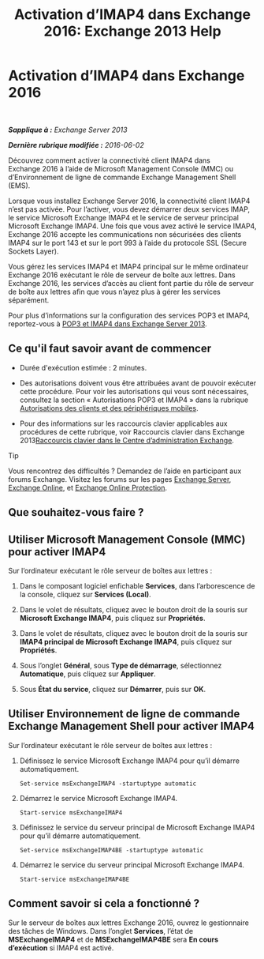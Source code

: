 ﻿---
title: 'Activation d’IMAP4 dans Exchange 2016: Exchange 2013 Help'
TOCTitle: Activation d’IMAP4 dans Exchange 2016
ms:assetid: c1ae10dd-14da-4400-b38d-2aeafde8abe6
ms:mtpsurl: https://technet.microsoft.com/fr-fr/library/Bb124489(v=EXCHG.150)
ms:contentKeyID: 50479136
ms.date: 04/24/2018
mtps_version: v=EXCHG.150
ms.translationtype: HT
---

# Activation d’IMAP4 dans Exchange 2016

 

_**Sapplique à :** Exchange Server 2013_

_**Dernière rubrique modifiée :** 2016-06-02_

Découvrez comment activer la connectivité client IMAP4 dans Exchange 2016 à l’aide de Microsoft Management Console (MMC) ou d’Environnement de ligne de commande Exchange Management Shell (EMS).

Lorsque vous installez Exchange Server 2016, la connectivité client IMAP4 n’est pas activée. Pour l’activer, vous devez démarrer deux services IMAP, le service Microsoft Exchange IMAP4 et le service de serveur principal Microsoft Exchange IMAP4. Une fois que vous avez activé le service IMAP4, Exchange 2016 accepte les communications non sécurisées des clients IMAP4 sur le port 143 et sur le port 993 à l’aide du protocole SSL (Secure Sockets Layer).

Vous gérez les services IMAP4 et IMAP4 principal sur le même ordinateur Exchange 2016 exécutant le rôle de serveur de boîte aux lettres. Dans Exchange 2016, les services d’accès au client font partie du rôle de serveur de boîte aux lettres afin que vous n’ayez plus à gérer les services séparément.

Pour plus d’informations sur la configuration des services POP3 et IMAP4, reportez-vous à [POP3 et IMAP4 dans Exchange Server 2013](pop3-and-imap4-in-exchange-server-2013-exchange-2013-help.md).

## Ce qu'il faut savoir avant de commencer

  - Durée d'exécution estimée : 2 minutes.

  - Des autorisations doivent vous être attribuées avant de pouvoir exécuter cette procédure. Pour voir les autorisations qui vous sont nécessaires, consultez la section « Autorisations POP3 et IMAP4 » dans la rubrique [Autorisations des clients et des périphériques mobiles](clients-and-mobile-devices-permissions-exchange-2013-help.md).

  - Pour des informations sur les raccourcis clavier applicables aux procédures de cette rubrique, voir Raccourcis clavier dans Exchange 2013[Raccourcis clavier dans le Centre d’administration Exchange](keyboard-shortcuts-in-the-exchange-admin-center-exchange-online-protection-help.md).

> [!TIP]
> Vous rencontrez des difficultés ? Demandez de l’aide en participant aux forums Exchange. Visitez les forums sur les pages <a href="https://go.microsoft.com/fwlink/p/?linkid=60612">Exchange Server</a>, <a href="https://go.microsoft.com/fwlink/p/?linkid=267542">Exchange Online</a>, et <a href="https://go.microsoft.com/fwlink/p/?linkid=285351">Exchange Online Protection</a>.


## Que souhaitez-vous faire ?

## Utiliser Microsoft Management Console (MMC) pour activer IMAP4

Sur l’ordinateur exécutant le rôle serveur de boîtes aux lettres :

1.  Dans le composant logiciel enfichable **Services**, dans l’arborescence de la console, cliquez sur **Services (Local)**.

2.  Dans le volet de résultats, cliquez avec le bouton droit de la souris sur **Microsoft Exchange IMAP4**, puis cliquez sur **Propriétés**.

3.  Dans le volet de résultats, cliquez avec le bouton droit de la souris sur **IMAP4 principal de Microsoft Exchange IMAP4**, puis cliquez sur **Propriétés**.

4.  Sous l’onglet **Général**, sous **Type de démarrage**, sélectionnez **Automatique**, puis cliquez sur **Appliquer**.

5.  Sous **État du service**, cliquez sur **Démarrer**, puis sur **OK**.

## Utiliser Environnement de ligne de commande Exchange Management Shell pour activer IMAP4

Sur l’ordinateur exécutant le rôle serveur de boîtes aux lettres :

1.  Définissez le service Microsoft Exchange IMAP4 pour qu’il démarre automatiquement.
    
        Set-service msExchangeIMAP4 -startuptype automatic

2.  Démarrez le service Microsoft Exchange IMAP4.
    
        Start-service msExchangeIMAP4

3.  Définissez le service du serveur principal de Microsoft Exchange IMAP4 pour qu’il démarre automatiquement.
    
        Set-service msExchangeIMAP4BE -startuptype automatic

4.  Démarrez le service du serveur principal Microsoft Exchange IMAP4.
    
        Start-service msExchangeIMAP4BE

## Comment savoir si cela a fonctionné ?

Sur le serveur de boîtes aux lettres Exchange 2016, ouvrez le gestionnaire des tâches de Windows. Dans l’onglet **Services**, l’état de **MSExchangeIMAP4** et de **MSExchangeIMAP4BE** sera **En cours d’exécution** si IMAP4 est activé.

